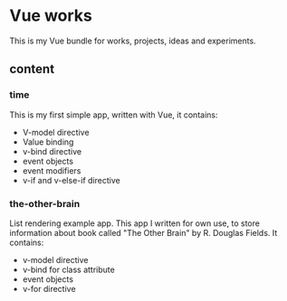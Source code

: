 # Vue works

This is my Vue bundle for works, projects, ideas and experiments.

## content

### time
This is my first simple app, written with Vue, it contains:
* V-model directive
* Value binding
* v-bind directive
* event objects
* event modifiers
* v-if and v-else-if directive

### the-other-brain
List rendering example app. 
This app I written for own use, to store information about book called "The Other Brain" by R. Douglas Fields.
It contains:
* v-model directive
* v-bind for class attribute
* event objects
* v-for directive